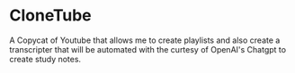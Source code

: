 # CloneTube
A Copycat of Youtube that allows me to create playlists and also create a transcripter that will be automated with the curtesy of OpenAI's Chatgpt to create study notes.
